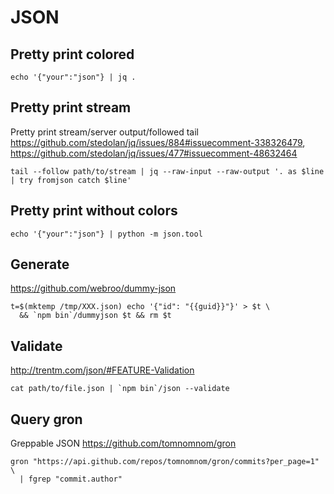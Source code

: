 # JSON

## Pretty print colored

    echo '{"your":"json"} | jq .

## Pretty print stream

Pretty print stream/server output/followed tail
<https://github.com/stedolan/jq/issues/884#issuecomment-338326479>,
<https://github.com/stedolan/jq/issues/477#issuecomment-48632464>

    tail --follow path/to/stream | jq --raw-input --raw-output '. as $line | try fromjson catch $line'

## Pretty print without colors

    echo '{"your":"json"} | python -m json.tool

## Generate

<https://github.com/webroo/dummy-json>

    t=$(mktemp /tmp/XXX.json) echo '{"id": "{{guid}}"}' > $t \
      && `npm bin`/dummyjson $t && rm $t

## Validate

<http://trentm.com/json/#FEATURE-Validation>

    cat path/to/file.json | `npm bin`/json --validate

## Query gron

Greppable JSON <https://github.com/tomnomnom/gron>

    gron "https://api.github.com/repos/tomnomnom/gron/commits?per_page=1" \
      | fgrep "commit.author"
